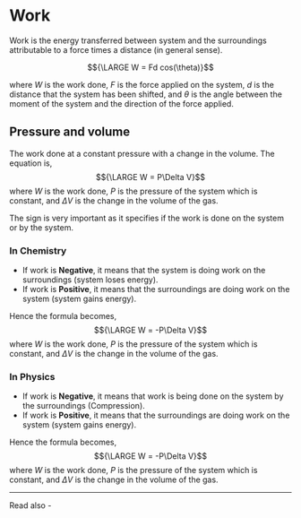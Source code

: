 # Work
Work is the energy transferred between system and the surroundings attributable to a force times a distance (in general sense). 

$${\LARGE W = Fd cos(\theta)}$$

where *W* is the work done,
*F* is the force applied on the system,
*d* is the distance that the system has been shifted, and
${\theta}$ is the angle between the moment of the system and the direction of the force applied.

## Pressure and volume
The work done at a constant pressure with a change in the volume. The equation is,
$${\LARGE W = P\Delta V}$$
where *W* is the work done,
*P* is the pressure of the system which is constant, and
${\Delta V}$ is the change in the volume of the gas.

The sign is very important as it specifies if the work is done on the system or by the system.

### In Chemistry
- If work is **Negative**, it means that the system is doing work on the surroundings (system loses energy).
- If work is **Positive**, it means that the surroundings are doing work on the system (system gains energy).

Hence the formula becomes,
$${\LARGE W = -P\Delta V}$$
where *W* is the work done,
*P* is the pressure of the system which is constant, and
${\Delta V}$ is the change in the volume of the gas.

### In Physics

- If work is **Negative**, it means that work is being done on the system by the surroundings (Compression).
- If work is **Positive**, it means that the surroundings are doing work on the system (system gains energy).

Hence the formula becomes,
$${\LARGE W = -P\Delta V}$$
where *W* is the work done,
*P* is the pressure of the system which is constant, and
${\Delta V}$ is the change in the volume of the gas.




---
Read also - 